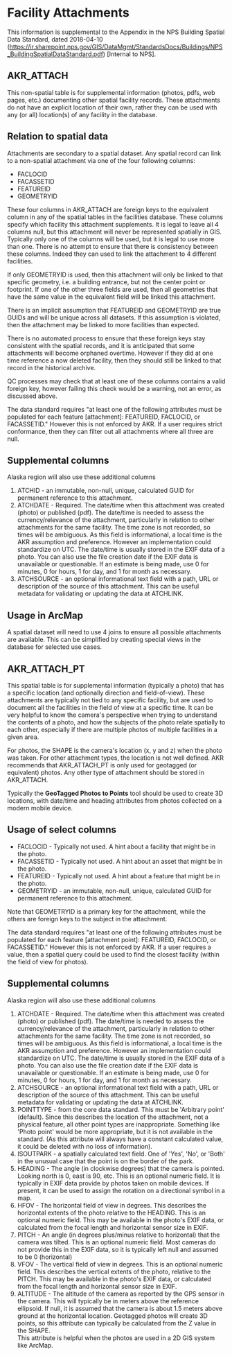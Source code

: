 Facility Attachments
====================
This information is supplemental to the Appendix in the NPS Building Spatial Data Standard, dated 2018-04-10
(https://ir.sharepoint.nps.gov/GIS/DataMgmt/StandardsDocs/Buildings/NPS_BuildingSpatialDataStandard.pdf)
[Internal to NPS].

AKR_ATTACH
----------
This non-spatial table is for supplemental information (photos, pdfs, web pages, etc.)
documenting other spatial facility records.  These attachments do not have an explicit
location of their own, rather they can be used with any (or all) location(s) of any
facility in the database.

## Relation to spatial data

Attachments are secondary to a spatial dataset.  Any spatial record
can link to a non-spatial attachment via one of the four following columns:

* FACLOCID
* FACASSETID
* FEATUREID
* GEOMETRYID

These four columns in AKR_ATTACH are foreign keys to the equivalent column in any of
the spatial tables in the facilities database. These columns specify
which facility this attachment supplements.  It is legal to leave all 4 columns
null, but this attachment will never be represented spatially in GIS.
Typically only one of the columns will be used, but it is legal to use more than
one.  There is no attempt to ensure that there is consistency between these columns.
Indeed they can used to link the attachment to 4 different facilities.

If only GEOMETRYID is used, then this attachment will only be linked to that specific
geometry, i.e. a building entrance, but not the center point or footprint.  If
one of the other three fields are used, then all geometries that have the same
value in the equivalent field will be linked this attachment.

There is an implicit assumption that FEATUREID and GEOMETRYID are true GUIDs and
will be unique across all datasets.  If this assumption is violated, then the
attachment may be linked to more facilities than expected.

There is no automated process to ensure that these foreign keys stay consistent with the
spatial records, and it is anticipated that some attachments will become orphaned overtime.
However if they did at one time reference a now deleted facility, then they should still
be linked to that record in the historical archive.

QC processes may check that at least one of these columns contains a valid foreign key,
however failing this check would be a warning, not an error, as discussed above.

The data standard requires "at least one of the following attributes must be
populated for each feature [attachment]: FEATUREID, FACLOCID, or FACASSETID."
However this is not enforced by AKR.  If a user requires strict conformance,
then they can filter out all attachments where all three are null.

## Supplemental columns

Alaska region will also use these additional columns

1. ATCHID - an immutable, non-null, unique, calculated GUID for permanent reference
   to this attachment.
2. ATCHDATE - Required. The date/time when this attachment was created (photo) or
   published (pdf).  The date/time is needed to assess the currency/relevance of the
   attachment, particularly in relation to other attachments for the same facility.
   The time zone is not recorded, so times will be ambiguous.
   As this field is informational, a local time is the AKR assumption and preference.
   However an implementation could standardize on UTC.  The date/time is usually stored
   in the EXIF data of a photo.  You can also use the file creation date if the
   EXIF data is unavailable or questionable.  If an estimate is being made, use 0
   for minutes, 0 for hours, 1 for day, and 1 for month as necessary.
3. ATCHSOURCE - an optional informational text field with a path, URL or description
   of the source of this attachment.  This can be useful metadata for validating
   or updating the data at ATCHLINK.

## Usage in ArcMap

A spatial dataset will need to use 4 joins to ensure all possible
attachments are available.  This can be simplified by creating special views in the
database for selected use cases.

AKR_ATTACH_PT
-------------
This spatial table is for supplemental information (typically a photo) that has
a specific location (and optionally direction and field-of-view).  These attachments
are typically not tied to any specific facility, but are used to document all the
facilities in the field of view at a specific time.  It can be very helpful to know
the camera's perspective when trying to understand the contents of a photo, and how
the subjects of the photo relate spatially to each other, especially if there are
multiple photos of multiple facilities in a given area.

For photos, the SHAPE is the camera's location (x, y and z) when the photo was
taken. For other attachment types, the location is not well defined.  AKR
recommends that AKR_ATTACH_PT is only used for geotagged (or equivalent) photos.
Any other type of attachment should be stored in AKR_ATTACH.

Typically the **GeoTagged Photos to Points** tool should be used to create 3D locations,
with date/time and heading attributes from photos collected on a modern mobile device.

## Usage of select columns

* FACLOCID - Typically not used. A hint about a facility that might be in the photo.
* FACASSETID - Typically not used. A hint about an asset that might be in the photo.
* FEATUREID - Typically not used. A hint about a feature that might be in the photo.
* GEOMETRYID - an immutable, non-null, unique, calculated GUID for permanent reference
  to this attachment.

Note that GEOMETRYID is a primary key for the attachment, while the others are
foreign keys to the subject in the attachment.

The data standard requires "at least one of the following attributes must be
populated for each feature [attachment point]: FEATUREID, FACLOCID, or FACASSETID."
However this is not enforced by AKR.  If a user requires a value, then a spatial query
could be used to find the closest facility (within the field of view for photos).

## Supplemental columns

Alaska region will also use these additional columns

1. ATCHDATE - Required. The date/time when this attachment was created (photo) or
   published (pdf).  The date/time is needed to assess the currency/relevance of the
   attachment, particularly in relation to other attachments for the same facility.
   The time zone is not recorded, so times will be ambiguous.
   As this field is informational, a local time is the AKR assumption and preference.
   However an implementation could standardize on UTC.  The date/time is usually stored
   in the EXIF data of a photo.  You can also use the file creation date if the
   EXIF data is unavailable or questionable.  If an estimate is being made, use 0
   for minutes, 0 for hours, 1 for day, and 1 for month as necessary.
2. ATCHSOURCE - an optional informational text field with a path, URL or description
   of the source of this attachment.  This can be useful metadata for validating
   or updating the data at ATCHLINK.
3. POINTTYPE - from the core data standard.  This must be 'Arbitrary point' (default).
   Since this describes the location of the attachment, not a physical feature, all other
   point types are inappropriate. Something like 'Photo point' would be more appropriate,
   but it is not available in the standard. (As this attribute will always have
   a constant calculated value, it could be deleted with no loss of information).
4. ISOUTPARK - a spatially calculated text field. One of 'Yes', 'No', or 'Both' in the unusual
   case that the point is on the border of the park.
5. HEADING - The angle (in clockwise degrees) that the camera is pointed.  Looking north is 0,
   east is 90, etc. This is an optional numeric field. It is typically in EXIF data provide by
   photos taken on mobile devices. If present, it can be used to assign the
   rotation on a directional symbol in a map.
6. HFOV - The horizontal field of view in degrees.  This describes the horizontal extents of
   the photo relative to the HEADING. This is an optional numeric field. This may be available
   in the photo's EXIF data, or calculated from the focal length and horizontal sensor size in
   EXIF.
7. PITCH - An angle (in degrees plus/minus relative to horizontal) that the camera was tilted.
   This is an optional numeric field.  Most cameras do not provide this in the EXIF data, so
   it is typically left null and assumed to be 0 (horizontal)
8. VFOV - The vertical field of view in degrees. This is an optional numeric field. This
   describes the vertical extents of the photo, relative to the PITCH. This may be available
   in the photo's EXIF data, or calculated from the focal length and horizontal sensor size in
   EXIF.
9. ALTITUDE - The altitude of the camera as reported by the GPS sensor in the camera. This will
   typically be in meters above the reference ellipsoid.  If null, it is assumed that the camera
   is about 1.5 meters above ground at the horizontal location.  Geotagged photos will create 3D
   points, so this attribute can typically be calculated from the Z value in the SHAPE.  
   This attribute is helpful when the photos are used in a 2D GIS system like ArcMap.
